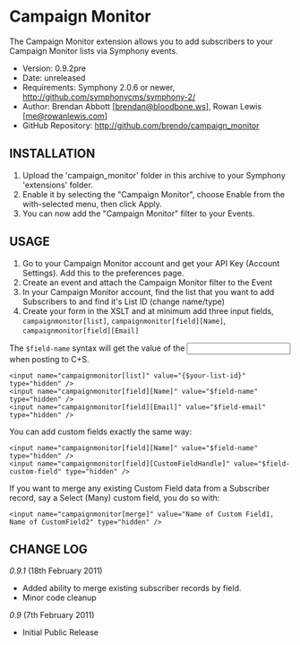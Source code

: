# Campaign Monitor

The Campaign Monitor extension allows you to add subscribers to your Campaign Monitor
lists via Symphony events.

- Version: 0.9.2pre
- Date: unreleased
- Requirements: Symphony 2.0.6 or newer, <http://github.com/symphonycms/symphony-2/>
- Author: Brendan Abbott [brendan@bloodbone.ws], Rowan Lewis [me@rowanlewis.com]
- GitHub Repository: <http://github.com/brendo/campaign_monitor>

## INSTALLATION

1. Upload the 'campaign_monitor' folder in this archive to your Symphony 'extensions' folder.
2. Enable it by selecting the "Campaign Monitor", choose Enable from the with-selected menu, then click Apply.
3. You can now add the "Campaign Monitor" filter to your Events.

## USAGE

1. Go to your Campaign Monitor account and get your API Key (Account Settings). Add this to the preferences page.
2. Create an event and attach the Campaign Monitor filter to the Event
3. In your Campaign Monitor account, find the list that you want to add Subscribers to and find it's List ID (change name/type)
4. Create your form in the XSLT and at minimum add three input fields, `campaignmonitor[list]`, `campaignmonitor[field][Name]`, `campaignmonitor[field][Email]`

The `$field-name` syntax will get the value of the <input name='fields[name]' /> when posting to C+S.

	<input name="campaignmonitor[list]" value="{$your-list-id}" type="hidden" />
	<input name="campaignmonitor[field][Name]" value="$field-name" type="hidden" />
	<input name="campaignmonitor[field][Email]" value="$field-email" type="hidden" />

You can add custom fields exactly the same way:

	<input name="campaignmonitor[field][Name]" value="$field-name" type="hidden" />
	<input name="campaignmonitor[field][CustomFieldHandle]" value="$field-custom-field" type="hidden" />

If you want to merge any existing Custom Field data from a Subscriber record, say a Select (Many) custom field, you do so with:

	<input name="campaignmonitor[merge]" value="Name of Custom Field1, Name of CustomField2" type="hidden" />


## CHANGE LOG

*0.9.1* (18th February 2011)

- Added ability to merge existing subscriber records by field.
- Minor code cleanup

*0.9* (7th February 2011)

- Initial Public Release